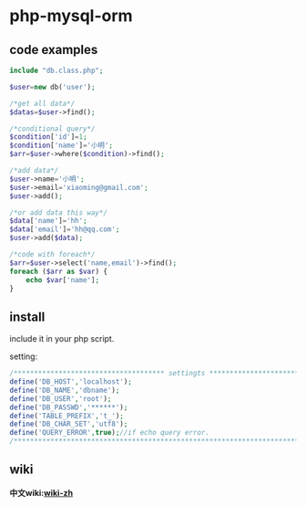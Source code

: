 php-mysql-orm
=============

code examples
-------------
```php
include "db.class.php";

$user=new db('user');

/*get all data*/
$datas=$user->find();

/*conditional query*/
$condition['id']=1;
$condition['name']='小明';
$arr=$user->where($condition)->find();

/*add data*/
$user->name='小明';
$user->email='xiaoming@gmail.com';
$user->add();

/*or add data this way*/
$data['name']='hh';
$data['email']='hh@qq.com';
$user->add($data);

/*code with foreach*/
$arr=$user->select('name,email')->find();
foreach ($arr as $var) {
	echo $var['name'];
}
```

install
-------

include it in your php script.

setting:

```php
/************************************* settingts ******************************************/
define('DB_HOST','localhost');
define('DB_NAME','dbname');
define('DB_USER','root');
define('DB_PASSWD','******');
define('TABLE_PREFIX','t_');
define('DB_CHAR_SET','utf8');
define('QUERY_ERROR',true);//if echo query error.
/************************************************************************************/
```

wiki
----
**中文wiki:[wiki-zh](http://hit9.github.com/wiki/php-mysql-orm/index.html)**
